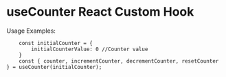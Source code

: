 # useCounter React Custom Hook

Usage Examples:
```
    const initialCounter = {
        initialCounterValue: 0 //Counter value
    }
    const { counter, incrementCounter, decrementCounter, resetCounter } = useCounter(initialCounter);
```